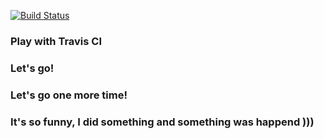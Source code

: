 [![Build Status](https://travis-ci.org/sheriffed3/play-with-travis.svg?branch=master)](https://travis-ci.org/sheriffed3/play-with-travis)
### Play with Travis CI
### Let's go!
### Let's go one more time!
### It's so funny, I did something and something was happend )))
